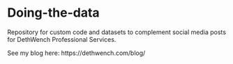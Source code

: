 # Doing-the-data
</p>Repository for custom code and datasets to complement social media posts for DethWench Professional Services.</p>
</p>See my blog here: https://dethwench.com/blog/</p>
